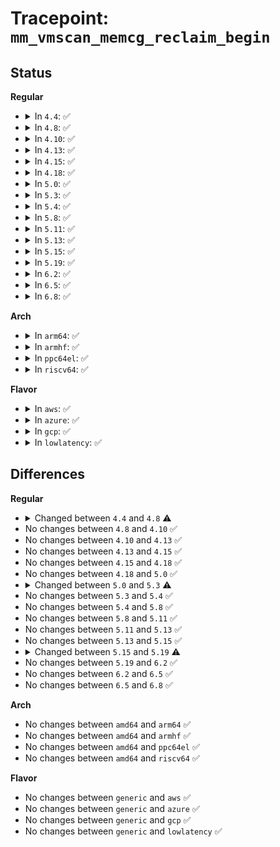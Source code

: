 # Tracepoint: <code>mm_vmscan_memcg_reclaim_begin</code>

## Status
<b>Regular</b>
<ul>
<li>
<details>
<summary>In <code>4.4</code>: ✅</summary>

Event:

```c
struct trace_event_raw_mm_vmscan_direct_reclaim_begin_template {
    struct trace_entry ent;
    int order;
    int may_writepage;
    gfp_t gfp_flags;
    char __data[0];
};
```
Function:

```c
void trace_event_raw_event_mm_vmscan_direct_reclaim_begin_template(void *__data, int order, int may_writepage, gfp_t gfp_flags);
```
</details>
</li>
<li>
<details>
<summary>In <code>4.8</code>: ✅</summary>

Event:

```c
struct trace_event_raw_mm_vmscan_direct_reclaim_begin_template {
    struct trace_entry ent;
    int order;
    int may_writepage;
    gfp_t gfp_flags;
    int classzone_idx;
    char __data[0];
};
```
Function:

```c
void trace_event_raw_event_mm_vmscan_direct_reclaim_begin_template(void *__data, int order, int may_writepage, gfp_t gfp_flags, int classzone_idx);
```
</details>
</li>
<li>
<details>
<summary>In <code>4.10</code>: ✅</summary>

Event:

```c
struct trace_event_raw_mm_vmscan_direct_reclaim_begin_template {
    struct trace_entry ent;
    int order;
    int may_writepage;
    gfp_t gfp_flags;
    int classzone_idx;
    char __data[0];
};
```
Function:

```c
void trace_event_raw_event_mm_vmscan_direct_reclaim_begin_template(void *__data, int order, int may_writepage, gfp_t gfp_flags, int classzone_idx);
```
</details>
</li>
<li>
<details>
<summary>In <code>4.13</code>: ✅</summary>

Event:

```c
struct trace_event_raw_mm_vmscan_direct_reclaim_begin_template {
    struct trace_entry ent;
    int order;
    int may_writepage;
    gfp_t gfp_flags;
    int classzone_idx;
    char __data[0];
};
```
Function:

```c
void trace_event_raw_event_mm_vmscan_direct_reclaim_begin_template(void *__data, int order, int may_writepage, gfp_t gfp_flags, int classzone_idx);
```
</details>
</li>
<li>
<details>
<summary>In <code>4.15</code>: ✅</summary>

Event:

```c
struct trace_event_raw_mm_vmscan_direct_reclaim_begin_template {
    struct trace_entry ent;
    int order;
    int may_writepage;
    gfp_t gfp_flags;
    int classzone_idx;
    char __data[0];
};
```
Function:

```c
void trace_event_raw_event_mm_vmscan_direct_reclaim_begin_template(void *__data, int order, int may_writepage, gfp_t gfp_flags, int classzone_idx);
```
</details>
</li>
<li>
<details>
<summary>In <code>4.18</code>: ✅</summary>

Event:

```c
struct trace_event_raw_mm_vmscan_direct_reclaim_begin_template {
    struct trace_entry ent;
    int order;
    int may_writepage;
    gfp_t gfp_flags;
    int classzone_idx;
    char __data[0];
};
```
Function:

```c
void trace_event_raw_event_mm_vmscan_direct_reclaim_begin_template(void *__data, int order, int may_writepage, gfp_t gfp_flags, int classzone_idx);
```
</details>
</li>
<li>
<details>
<summary>In <code>5.0</code>: ✅</summary>

Event:

```c
struct trace_event_raw_mm_vmscan_direct_reclaim_begin_template {
    struct trace_entry ent;
    int order;
    int may_writepage;
    gfp_t gfp_flags;
    int classzone_idx;
    char __data[0];
};
```
Function:

```c
void trace_event_raw_event_mm_vmscan_direct_reclaim_begin_template(void *__data, int order, int may_writepage, gfp_t gfp_flags, int classzone_idx);
```
</details>
</li>
<li>
<details>
<summary>In <code>5.3</code>: ✅</summary>

Event:

```c
struct trace_event_raw_mm_vmscan_direct_reclaim_begin_template {
    struct trace_entry ent;
    int order;
    gfp_t gfp_flags;
    char __data[0];
};
```
Function:

```c
void trace_event_raw_event_mm_vmscan_direct_reclaim_begin_template(void *__data, int order, gfp_t gfp_flags);
```
</details>
</li>
<li>
<details>
<summary>In <code>5.4</code>: ✅</summary>

Event:

```c
struct trace_event_raw_mm_vmscan_direct_reclaim_begin_template {
    struct trace_entry ent;
    int order;
    gfp_t gfp_flags;
    char __data[0];
};
```
Function:

```c
void trace_event_raw_event_mm_vmscan_direct_reclaim_begin_template(void *__data, int order, gfp_t gfp_flags);
```
</details>
</li>
<li>
<details>
<summary>In <code>5.8</code>: ✅</summary>

Event:

```c
struct trace_event_raw_mm_vmscan_direct_reclaim_begin_template {
    struct trace_entry ent;
    int order;
    gfp_t gfp_flags;
    char __data[0];
};
```
Function:

```c
void trace_event_raw_event_mm_vmscan_direct_reclaim_begin_template(void *__data, int order, gfp_t gfp_flags);
```
</details>
</li>
<li>
<details>
<summary>In <code>5.11</code>: ✅</summary>

Event:

```c
struct trace_event_raw_mm_vmscan_direct_reclaim_begin_template {
    struct trace_entry ent;
    int order;
    gfp_t gfp_flags;
    char __data[0];
};
```
Function:

```c
void trace_event_raw_event_mm_vmscan_direct_reclaim_begin_template(void *__data, int order, gfp_t gfp_flags);
```
</details>
</li>
<li>
<details>
<summary>In <code>5.13</code>: ✅</summary>

Event:

```c
struct trace_event_raw_mm_vmscan_direct_reclaim_begin_template {
    struct trace_entry ent;
    int order;
    gfp_t gfp_flags;
    char __data[0];
};
```
Function:

```c
void trace_event_raw_event_mm_vmscan_direct_reclaim_begin_template(void *__data, int order, gfp_t gfp_flags);
```
</details>
</li>
<li>
<details>
<summary>In <code>5.15</code>: ✅</summary>

Event:

```c
struct trace_event_raw_mm_vmscan_direct_reclaim_begin_template {
    struct trace_entry ent;
    int order;
    gfp_t gfp_flags;
    char __data[0];
};
```
Function:

```c
void trace_event_raw_event_mm_vmscan_direct_reclaim_begin_template(void *__data, int order, gfp_t gfp_flags);
```
</details>
</li>
<li>
<details>
<summary>In <code>5.19</code>: ✅</summary>

Event:

```c
struct trace_event_raw_mm_vmscan_direct_reclaim_begin_template {
    struct trace_entry ent;
    int order;
    long unsigned int gfp_flags;
    char __data[0];
};
```
Function:

```c
void trace_event_raw_event_mm_vmscan_direct_reclaim_begin_template(void *__data, int order, gfp_t gfp_flags);
```
</details>
</li>
<li>
<details>
<summary>In <code>6.2</code>: ✅</summary>

Event:

```c
struct trace_event_raw_mm_vmscan_direct_reclaim_begin_template {
    struct trace_entry ent;
    int order;
    long unsigned int gfp_flags;
    char __data[0];
};
```
Function:

```c
void trace_event_raw_event_mm_vmscan_direct_reclaim_begin_template(void *__data, int order, gfp_t gfp_flags);
```
</details>
</li>
<li>
<details>
<summary>In <code>6.5</code>: ✅</summary>

Event:

```c
struct trace_event_raw_mm_vmscan_direct_reclaim_begin_template {
    struct trace_entry ent;
    int order;
    long unsigned int gfp_flags;
    char __data[0];
};
```
Function:

```c
void trace_event_raw_event_mm_vmscan_direct_reclaim_begin_template(void *__data, int order, gfp_t gfp_flags);
```
</details>
</li>
<li>
<details>
<summary>In <code>6.8</code>: ✅</summary>

Event:

```c
struct trace_event_raw_mm_vmscan_direct_reclaim_begin_template {
    struct trace_entry ent;
    int order;
    long unsigned int gfp_flags;
    char __data[0];
};
```
Function:

```c
void trace_event_raw_event_mm_vmscan_direct_reclaim_begin_template(void *__data, int order, gfp_t gfp_flags);
```
</details>
</li>
</ul>
<b>Arch</b>
<ul>
<li>
<details>
<summary>In <code>arm64</code>: ✅</summary>

Event:

```c
struct trace_event_raw_mm_vmscan_direct_reclaim_begin_template {
    struct trace_entry ent;
    int order;
    gfp_t gfp_flags;
    char __data[0];
};
```
Function:

```c
void trace_event_raw_event_mm_vmscan_direct_reclaim_begin_template(void *__data, int order, gfp_t gfp_flags);
```
</details>
</li>
<li>
<details>
<summary>In <code>armhf</code>: ✅</summary>

Event:

```c
struct trace_event_raw_mm_vmscan_direct_reclaim_begin_template {
    struct trace_entry ent;
    int order;
    gfp_t gfp_flags;
    char __data[0];
};
```
Function:

```c
void trace_event_raw_event_mm_vmscan_direct_reclaim_begin_template(void *__data, int order, gfp_t gfp_flags);
```
</details>
</li>
<li>
<details>
<summary>In <code>ppc64el</code>: ✅</summary>

Event:

```c
struct trace_event_raw_mm_vmscan_direct_reclaim_begin_template {
    struct trace_entry ent;
    int order;
    gfp_t gfp_flags;
    char __data[0];
};
```
Function:

```c
void trace_event_raw_event_mm_vmscan_direct_reclaim_begin_template(void *__data, int order, gfp_t gfp_flags);
```
</details>
</li>
<li>
<details>
<summary>In <code>riscv64</code>: ✅</summary>

Event:

```c
struct trace_event_raw_mm_vmscan_direct_reclaim_begin_template {
    struct trace_entry ent;
    int order;
    gfp_t gfp_flags;
    char __data[0];
};
```
Function:

```c
void trace_event_raw_event_mm_vmscan_direct_reclaim_begin_template(void *__data, int order, gfp_t gfp_flags);
```
</details>
</li>
</ul>
<b>Flavor</b>
<ul>
<li>
<details>
<summary>In <code>aws</code>: ✅</summary>

Event:

```c
struct trace_event_raw_mm_vmscan_direct_reclaim_begin_template {
    struct trace_entry ent;
    int order;
    gfp_t gfp_flags;
    char __data[0];
};
```
Function:

```c
void trace_event_raw_event_mm_vmscan_direct_reclaim_begin_template(void *__data, int order, gfp_t gfp_flags);
```
</details>
</li>
<li>
<details>
<summary>In <code>azure</code>: ✅</summary>

Event:

```c
struct trace_event_raw_mm_vmscan_direct_reclaim_begin_template {
    struct trace_entry ent;
    int order;
    gfp_t gfp_flags;
    char __data[0];
};
```
Function:

```c
void trace_event_raw_event_mm_vmscan_direct_reclaim_begin_template(void *__data, int order, gfp_t gfp_flags);
```
</details>
</li>
<li>
<details>
<summary>In <code>gcp</code>: ✅</summary>

Event:

```c
struct trace_event_raw_mm_vmscan_direct_reclaim_begin_template {
    struct trace_entry ent;
    int order;
    gfp_t gfp_flags;
    char __data[0];
};
```
Function:

```c
void trace_event_raw_event_mm_vmscan_direct_reclaim_begin_template(void *__data, int order, gfp_t gfp_flags);
```
</details>
</li>
<li>
<details>
<summary>In <code>lowlatency</code>: ✅</summary>

Event:

```c
struct trace_event_raw_mm_vmscan_direct_reclaim_begin_template {
    struct trace_entry ent;
    int order;
    gfp_t gfp_flags;
    char __data[0];
};
```
Function:

```c
void trace_event_raw_event_mm_vmscan_direct_reclaim_begin_template(void *__data, int order, gfp_t gfp_flags);
```
</details>
</li>
</ul>

## Differences
<b>Regular</b>
<ul>
<li>
<details>
<summary>Changed between <code>4.4</code> and <code>4.8</code> ⚠️</summary>
<ul>
<li>
<b>Event changed. </b>
</li>
<li>
<b>Field added. </b>
<code>int classzone_idx</code>
</li>
<li>
<b>Func changed. </b>
</li>
<li>
<b>Param added. </b>
<code>int classzone_idx</code>
</li>
</ul>
</details>
</li>
<li>
No changes between <code>4.8</code> and <code>4.10</code> ✅
</li>
<li>
No changes between <code>4.10</code> and <code>4.13</code> ✅
</li>
<li>
No changes between <code>4.13</code> and <code>4.15</code> ✅
</li>
<li>
No changes between <code>4.15</code> and <code>4.18</code> ✅
</li>
<li>
No changes between <code>4.18</code> and <code>5.0</code> ✅
</li>
<li>
<details>
<summary>Changed between <code>5.0</code> and <code>5.3</code> ⚠️</summary>
<ul>
<li>
<b>Event changed. </b>
</li>
<li>
<b>Field removed. </b>
<code>int may_writepage</code>
</li>
<li>
<b>Field removed. </b>
<code>int classzone_idx</code>
</li>
<li>
<b>Func changed. </b>
</li>
<li>
<b>Param removed. </b>
<code>int may_writepage</code>
</li>
<li>
<b>Param removed. </b>
<code>int classzone_idx</code>
</li>
<li>
<b>Param reordered. </b>
<code>__data, order, may_writepage, gfp_flags, classzone_idx</code> ➡️ <code>__data, order, gfp_flags</code>
</li>
</ul>
</details>
</li>
<li>
No changes between <code>5.3</code> and <code>5.4</code> ✅
</li>
<li>
No changes between <code>5.4</code> and <code>5.8</code> ✅
</li>
<li>
No changes between <code>5.8</code> and <code>5.11</code> ✅
</li>
<li>
No changes between <code>5.11</code> and <code>5.13</code> ✅
</li>
<li>
No changes between <code>5.13</code> and <code>5.15</code> ✅
</li>
<li>
<details>
<summary>Changed between <code>5.15</code> and <code>5.19</code> ⚠️</summary>
<ul>
<li>
<b>Event changed. </b>
</li>
<li>
<b>Field type changed. </b>
<code>gfp_t gfp_flags</code> ➡️ <code>long unsigned int gfp_flags</code>
</li>
</ul>
</details>
</li>
<li>
No changes between <code>5.19</code> and <code>6.2</code> ✅
</li>
<li>
No changes between <code>6.2</code> and <code>6.5</code> ✅
</li>
<li>
No changes between <code>6.5</code> and <code>6.8</code> ✅
</li>
</ul>
<b>Arch</b>
<ul>
<li>
No changes between <code>amd64</code> and <code>arm64</code> ✅
</li>
<li>
No changes between <code>amd64</code> and <code>armhf</code> ✅
</li>
<li>
No changes between <code>amd64</code> and <code>ppc64el</code> ✅
</li>
<li>
No changes between <code>amd64</code> and <code>riscv64</code> ✅
</li>
</ul>
<b>Flavor</b>
<ul>
<li>
No changes between <code>generic</code> and <code>aws</code> ✅
</li>
<li>
No changes between <code>generic</code> and <code>azure</code> ✅
</li>
<li>
No changes between <code>generic</code> and <code>gcp</code> ✅
</li>
<li>
No changes between <code>generic</code> and <code>lowlatency</code> ✅
</li>
</ul>
